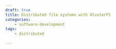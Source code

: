 ```yaml
---
draft: true
title: Distributed file systems with GlusterFS
categories:
    - software-development
tags:
    - distributed
    
---
```

